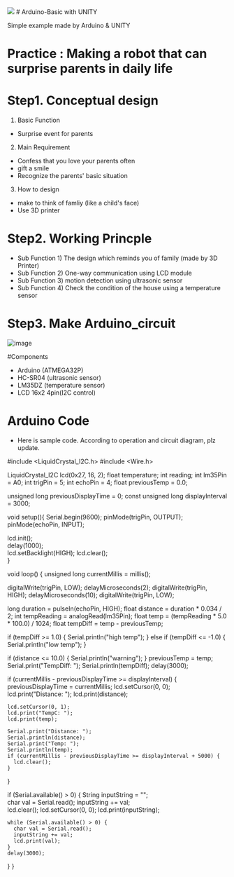 <img src="https://capsule-render.vercel.app/api?type=waving&color=auto&height=200&section=header&text=Hansoo GithUB!!&fontSize=90">
# Arduino-Basic with UNITY

Simple example made by Arduino & UNITY 

# Practice : Making a robot that can surprise parents in daily life

# Step1. Conceptual design

1. Basic Function
- Surprise event for parents

2. Main Requirement
- Confess that you love your parents often
- gift a smile
- Recognize the parents' basic situation

3. How to design
- make to think of famliy (like a child's face)
- Use 3D printer

# Step2. Working Princple

- Sub Function 1) The design which reminds you of family (made by 3D Printer)
- Sub Function 2) One-way communication using LCD module
- Sub Function 3) motion detection using ultrasonic sensor
- Sub Function 4) Check the condition of the house using a temperature sensor

# Step3. Make Arduino_circuit
![image](https://github.com/hansoo1/Arduino-Basic-with-UNITY/assets/107674388/d7c114e2-495d-4e60-a727-4d4e1710c62a)

#Components
- Arduino (ATMEGA32P)
- HC-SR04 (ultrasonic sensor)
- LM35DZ (temperature sensor)
- LCD 16x2 4pin(I2C control)


# Arduino Code 
- Here is sample code. According to operation and circuit diagram, plz update.

#include <LiquidCrystal_I2C.h>
#include <Wire.h>

  LiquidCrystal_I2C lcd(0x27, 16, 2);
  float temperature;
  int reading;
  int lm35Pin = A0;
  int trigPin = 5;
  int echoPin = 4;
  float previousTemp = 0.0;

  unsigned long previousDisplayTime = 0;
  const unsigned long displayInterval = 3000;

  void setup(){
  Serial.begin(9600);
  pinMode(trigPin, OUTPUT);
  pinMode(echoPin, INPUT);

  lcd.init();          
  delay(1000);         
  lcd.setBacklight(HIGH); 
  lcd.clear();        
  }

  void loop()
  {
  unsigned long currentMillis = millis();
  
  digitalWrite(trigPin, LOW);
  delayMicroseconds(2);
  digitalWrite(trigPin, HIGH);
  delayMicroseconds(10);
  digitalWrite(trigPin, LOW);

  long duration = pulseIn(echoPin, HIGH);
  float distance = duration * 0.034 / 2;
  int tempReading = analogRead(lm35Pin);
  float temp = (tempReading * 5.0 * 100.0) / 1024;
  float tempDiff = temp - previousTemp;  
  

  if (tempDiff >= 1.0) {
    Serial.println("high temp");
  } else if (tempDiff <= -1.0) {
    Serial.println("low temp");
  }

 
  if (distance <= 10.0) {
    Serial.println("warning");
  }
  previousTemp = temp;  
  Serial.print("TempDiff: ");
  Serial.println(tempDiff);
  delay(3000); 
    
  if (currentMillis - previousDisplayTime >= displayInterval) {
    previousDisplayTime = currentMillis;
    lcd.setCursor(0, 0);
    lcd.print("Distance: ");
    lcd.print(distance);

    lcd.setCursor(0, 1);
    lcd.print("TempC: ");
    lcd.print(temp);

    Serial.print("Distance: ");
    Serial.println(distance);
    Serial.print("Temp: ");
    Serial.println(temp);
    if (currentMillis - previousDisplayTime >= displayInterval + 5000) {
      lcd.clear();
    }
  }
  
  if (Serial.available() > 0) {
    String inputString = "";  
    char val = Serial.read();
    inputString += val;  
    lcd.clear();
    lcd.setCursor(0, 0);
    lcd.print(inputString);
    
    while (Serial.available() > 0) {
      char val = Serial.read();
      inputString += val;
      lcd.print(val);
    }
    delay(3000);
  }
}
